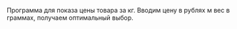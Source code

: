 Программа для показа цены товара за кг.
Вводим цену в рублях м вес в граммах, получаем оптимальный выбор.

